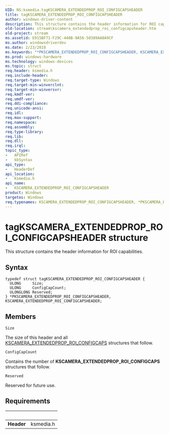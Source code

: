 ```yaml
---
UID: NS:ksmedia.tagKSCAMERA_EXTENDEDPROP_ROI_CONFIGCAPSHEADER
title: tagKSCAMERA_EXTENDEDPROP_ROI_CONFIGCAPSHEADER
author: windows-driver-content
description: This structure contains the header information for ROI capabilities.
old-location: stream\kscamera_extendedprop_roi_configcapsheader.htm
old-project: stream
ms.assetid: E915BF71-F29C-440B-9A56-50389AA8A9CF
ms.author: windowsdriverdev
ms.date: 2/23/2018
ms.keywords: "*PKSCAMERA_EXTENDEDPROP_ROI_CONFIGCAPSHEADER, KSCAMERA_EXTENDEDPROP_ROI_CONFIGCAPSHEADER, KSCAMERA_EXTENDEDPROP_ROI_CONFIGCAPSHEADER structure [Streaming Media Devices], PKSCAMERA_EXTENDEDPROP_ROI_CONFIGCAPSHEADER, PKSCAMERA_EXTENDEDPROP_ROI_CONFIGCAPSHEADER structure pointer [Streaming Media Devices], ksmedia/KSCAMERA_EXTENDEDPROP_ROI_CONFIGCAPSHEADER, ksmedia/PKSCAMERA_EXTENDEDPROP_ROI_CONFIGCAPSHEADER, stream.kscamera_extendedprop_roi_configcapsheader, tagKSCAMERA_EXTENDEDPROP_ROI_CONFIGCAPSHEADER"
ms.prod: windows-hardware
ms.technology: windows-devices
ms.topic: struct
req.header: ksmedia.h
req.include-header: 
req.target-type: Windows
req.target-min-winverclnt: 
req.target-min-winversvr: 
req.kmdf-ver: 
req.umdf-ver: 
req.ddi-compliance: 
req.unicode-ansi: 
req.idl: 
req.max-support: 
req.namespace: 
req.assembly: 
req.type-library: 
req.lib: 
req.dll: 
req.irql: 
topic_type:
-	APIRef
-	kbSyntax
api_type:
-	HeaderDef
api_location:
-	Ksmedia.h
api_name:
-	KSCAMERA_EXTENDEDPROP_ROI_CONFIGCAPSHEADER
product: Windows
targetos: Windows
req.typenames: KSCAMERA_EXTENDEDPROP_ROI_CONFIGCAPSHEADER, *PKSCAMERA_EXTENDEDPROP_ROI_CONFIGCAPSHEADER
---
```


# tagKSCAMERA_EXTENDEDPROP_ROI_CONFIGCAPSHEADER structure
This structure contains the header information for ROI capabilities.

## Syntax
```
typedef struct tagKSCAMERA_EXTENDEDPROP_ROI_CONFIGCAPSHEADER {
  ULONG     Size;
  ULONG     ConfigCapCount;
  ULONGLONG Reserved;
} *PKSCAMERA_EXTENDEDPROP_ROI_CONFIGCAPSHEADER, KSCAMERA_EXTENDEDPROP_ROI_CONFIGCAPSHEADER;
```

## Members


`Size`

The size of this header and all <a href="https://msdn.microsoft.com/library/windows/hardware/dn925154">KSCAMERA_EXTENDEDPROP_ROI_CONFIGCAPS</a> structures that follow.

`ConfigCapCount`

Contains the number of <b>KSCAMERA_EXTENDEDPROP_ROI_CONFIGCAPS</b> structures that follow.

`Reserved`

Reserved for future use.


## Requirements
| &nbsp; | &nbsp; |
| ---- |:---- |
| **Header** | ksmedia.h |